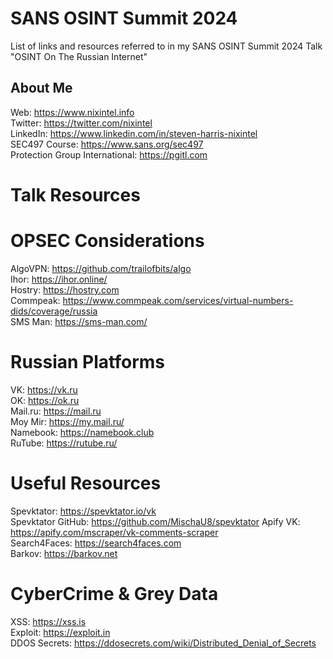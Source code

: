 # SANS OSINT Summit 2024
List of links and resources referred to in my SANS OSINT Summit 2024 Talk "OSINT On The Russian Internet"

## About Me

Web: https://www.nixintel.info  
Twitter: https://twitter.com/nixintel  
LinkedIn: https://www.linkedin.com/in/steven-harris-nixintel  
SEC497 Course: https://www.sans.org/sec497  
Protection Group International: https://pgitl.com  

# Talk Resources

# OPSEC Considerations

AlgoVPN: https://github.com/trailofbits/algo    
Ihor: https://ihor.online/    
Hostry: https://hostry.com    
Commpeak: https://www.commpeak.com/services/virtual-numbers-dids/coverage/russia    
SMS Man: https://sms-man.com/    

# Russian Platforms

VK: https://vk.ru  
OK: https://ok.ru  
Mail.ru: https://mail.ru  
Moy Mir: https://my.mail.ru/    
Namebook: https://namebook.club  
RuTube: https://rutube.ru/    

# Useful Resources

Spevktator: https://spevktator.io/vk  
Spevktator GitHub: https://github.com/MischaU8/spevktator
Apify VK: https://apify.com/mscraper/vk-comments-scraper  
Search4Faces: https://search4faces.com    
Barkov: https://barkov.net  

# CyberCrime & Grey Data

XSS: https://xss.is  
Exploit: https://exploit.in  
DDOS Secrets: https://ddosecrets.com/wiki/Distributed_Denial_of_Secrets    








